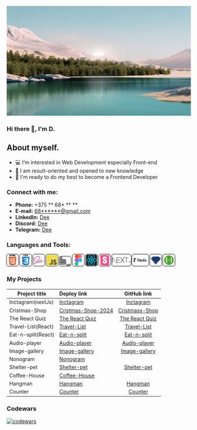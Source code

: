 <!--
**D** is a ✨ _special_ ✨ repository because its `README.md` (this file) appears on your GitHub profile.

Here are some ideas to get you started:

- 🔭 I’m currently working on ...
- 🌱 I’m currently learning ...
- 👯 I’m looking to collaborate on ...
- 🤔 I’m looking for help with ...
- 💬 Ask me about ...
- 📫 How to reach me: ...
- 😄 Pronouns: ...
- ⚡ Fun fact: ...
-->

<img src="./img/background.png" width="845" height="300" alt="welcome image" >

### Hi there 👋, I'm D.

## About myself.
- 💻 I’m interested in Web Development especially Front-end
- 🚀 I am result-oriented and opened to new knowledge
- 🔋 I'm ready to do my best to become a Frontend Developer
  
### Connect with me:
- __Phone:__ +375 ** 68* ** **
- __E-mail:__ [68******@gmail.com](686eight@gmail.com)
- __LinkedIn:__ [Dee](https://www.linkedin.com/in/dzlek/)
- __Discord:__ [Dee](https://discordapp.com/users/1170446901552885810)
- __Telegram:__ [Dee](https://t.me/dzlek)

### Languages and Tools:
<img title="HTML5" alt="HTML5 icon" width="30px" src="./img/icons/html.svg" style="border: 1px solid white; outline: 1px solid black; border-radius: 5px;"> <img title="CSS3" alt="CSS3 icon" width="30px" src="./img/icons/css.svg" style="border: 1px solid white; outline: 1px solid black; border-radius: 5px;"> <img title="SASS" alt="SASS icon" width="30px" src="./img/icons/sass.png" style="border: 1px solid white; outline: 1px solid black; border-radius: 5px;"> <img title="JavaScript" alt="JS icon" width="30px" src="./img/icons/js.svg" style="border: 1px solid white; outline: 1px solid black; border-radius: 5px;">   <img title="BEM" alt="BEM icon" width="30px" src="./img/icons/bem.svg" style="border: 1px solid white; outline: 1px solid black; border-radius: 5px;">   <img title="Figma" alt="Figma icon" width="30px" src="./img/icons/figma.svg" style="border: 1px solid white; outline: 1px solid black; border-radius: 5px;"> <img title="React" alt="React icon" width="30px" src="./img/icons/react-1-logo-svgrepo-com.svg" style="border: 1px solid white; outline: 1px solid black; border-radius: 5px;"> <img title="Storybook" alt="Storybook icon" width="30px" src="./img/icons/storybook.svg" style="border: 1px solid white; outline: 1px solid black; border-radius: 5px;"> <img title="NextJs" alt="NextJs icon" height="30px" src="./img/icons/nextJs.svg" style="border: 1px solid white; outline: 1px solid black; border-radius: 5px;"> <img title="Radix" alt="Radix icon" height="30px" src="./img/icons/radix.svg" style="border: 1px solid white; outline: 1px solid black; border-radius: 5px;"> <img title="Zod" alt="Zod" width="30px" src="./img/icons/zod.svg" style="border: 1px solid white; outline: 1px solid black; border-radius: 5px;"> <img title="swagger" alt="swagger" width="30px" src="./img/icons/swagger.svg" style="border: 1px solid white; outline: 1px solid black; border-radius: 5px;">

### My Projects
 Project title            | Deploy link                           | GitHub link
--------------------------|:--------------------------------------|:-----------------------:
Inctagram(nextJs)         | [Inctagram](https://excubator.xyz/)   | [Inctagram](https://github.com/Incubator-internship/frontend)
Cristmas-Shop             | [Cristmas-Shop-2024](https://rolling-scopes-school.github.io/dzlek-JSFE2024Q4/christmas-shop/)  | [Cristmass-Shop](https://github.com/dzlek/christmass-shop)
The React Quiz            | [The React Quiz](https://dzlek.github.io/The-React-Quiz/)  | [The React Quiz](https://github.com/dzlek/The-React-Quiz)
Travel-List(React)        | [Travel-List](https://dzlek.github.io/travel-list/)  | [Travel-List](https://github.com/dzlek/travel-list)
Eat-n-split(React)        | [Eat-n-split](https://dzlek.github.io/eat-n-split/)  | [Eat-n-split](https://github.com/dzlek/eat-n-split)
Audio-player              | [Audio-player](https://github.com/dzlek/audio-player)  | [Audio-player](https://github.com/dzlek/audio-player)
Image-gallery             | [Image-gallery](https://dzlek.github.io/image-gallery/)  | [Image-gallery](https://github.com/dzlek/image-gallery)
Nonogram                  | [Nonogram](https://rolling-scopes-school.github.io/dee2021-JSFE2023Q4/nonograms/)  |   
Shelter-pet               | [Shelter-pet](https://dzlek.github.io/shelter-dom/)  | [Shelter-pet](https://github.com/dzlek/shelter-dom/tree/shelter-dom)
Coffee-House              | [Coffee-House](https://rolling-scopes-school.github.io/dee2021-JSFE2023Q4/coffee-house/)  |   
Hangman                   | [Hangman](https://dzlek.github.io/hangman/)  |    [Hangman](https://github.com/dzlek/hangman)
Counter                   | [Counter](https://dzlek.github.io/counter/)  | [Counter](https://github.com/dzlek/counter)


### Codewars
[![codewars](https://www.codewars.com/users/rsschool_c8a8e36cd21834c4/badges/small)](https://www.codewars.com/users/rsschool_c8a8e36cd21834c4)
